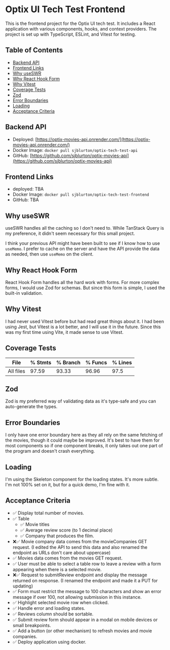 # Optix UI Tech Test Frontend

This is the frontend project for the Optix UI tech test. It includes a React application with various components, hooks, and context providers. The project is set up with TypeScript, ESLint, and Vitest for testing.

## Table of Contents

- [Backend API](#backend-api)
- [Frontend Links](#frontend-links)
- [Why useSWR](#why-useswr)
- [Why React Hook Form](#why-react-hook-form)
- [Why Vitest](#why-vitest)
- [Coverage Tests](#coverage-tests)
- [Zod](#zod)
- [Error Boundaries](#error-boundaries)
- [Loading](#loading)
- [Acceptance Criteria](#acceptance-criteria)

## Backend API

- Deployed: [https://optix-movies-api.onrender.com/](https://optix-movies-api.onrender.com/)
- Docker Image: `docker pull sjblurton/optix-tech-test-api`
- GitHub: [https://github.com/sjblurton/optix-movies-api](https://github.com/sjblurton/optix-movies-api)

## Frontend Links

- deployed: TBA
- Docker Image: `docker pull sjblurton/optix-tech-test-frontend`
- GitHub: TBA

## Why useSWR

useSWR handles all the caching so I don't need to. While TanStack Query is my preference, it didn't seem necessary for this small project.

I think your previous API might have been built to see if I know how to use `useMemo`. I prefer to cache on the server and have the API provide the data as needed, then use `useMemo` on the client.

## Why React Hook Form

React Hook Form handles all the hard work with forms. For more complex forms, I would use Zod for schemas. But since this form is simple, I used the built-in validation.

## Why Vitest

I had never used Vitest before but had read great things about it. I had been using Jest, but Vitest is a lot better, and I will use it in the future. Since this was my first time using Vite, it made sense to use Vitest.

## Coverage Tests

| File      | % Stmts | % Branch | % Funcs | % Lines |
| --------- | ------- | -------- | ------- | ------- |
| All files | 97.59   | 93.33    | 96.96   | 97.5    |

## Zod

Zod is my preferred way of validating data as it's type-safe and you can auto-generate the types.

## Error Boundaries

I only have one error boundary here as they all rely on the same fetching of the movies, though it could maybe be improved. It's best to have them for most components so if one component breaks, it only takes out one part of the program and doesn't crash everything.

## Loading

I'm using the Skeleton component for the loading states. It's more subtle. I'm not 100% set on it, but for a quick demo, I'm fine with it.

## Acceptance Criteria

- ✅ Display total number of movies.
- ✅ Table
  - ✅ Movie titles
  - ✅ Average review score (to 1 decimal place)
  - ✅ Company that produces the film.
- ❌✅ Movie company data comes from the movieCompanies GET request. (I edited the API to send this data and also renamed the endpoint as URLs don't care about uppercase)
- ✅ Movies data comes from the movies GET request.
- ✅ User must be able to select a table row to leave a review with a form appearing when there is a selected movie.
- ❌✅ Request to submitReview endpoint and display the message returned on response. (I renamed the endpoint and made it a PUT for updating)
- ✅ Form must restrict the message to 100 characters and show an error message if over 100, not allowing submission in this instance.
- ✅ Highlight selected movie row when clicked.
- ✅ Handle error and loading states.
- ✅ Reviews column should be sortable.
- ✅ Submit review form should appear in a modal on mobile devices or small breakpoints.
- ✅ Add a button (or other mechanism) to refresh movies and movie companies.
- ✅ Deploy application using docker.
